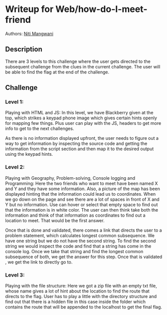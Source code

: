 # Writeup for Web/how-do-I-meet-friend

Authors: [Niti Mangwani](https://github.com/Nitss10)

## Description

There are 3 levels to this challenge where the user gets directed to the subsequent challenge from the clues in the current challenge.
The user will be able to find the flag at the end of the challenge.


## Challenge


### Level 1:

Playing with HTML and JS:
In this level, we have Blackberry given at the top, which strikes a keypad phone image which gives certain hints openly for mapping few things. Plus user can play with the JS, headers to get more info to get to the next challenges.

As there is no information displayed upfront, the user needs to figure out a way to get information by inspecting the source code and getting the information from the script section and then map it to the desired output using the keypad hints.

### Level 2:

Playing with Geography, Problem-solving, Console logging  and Programming:
Here the two friends who want to meet have been named X and Y and they have some information. Also, a picture of the map has been displayed hinting that the information could lead us to coordinates. When we go down on the page and see there are a lot of spaces in front of X and Y  but no information. Use can hover or select that empty space to find out that the information is in white color. The user can then think take both the information and think of that information as coordinates to find out a location to meet. That would be the first answer.

Once that is done and validated, there comes a link that directs the user to a problem statement, which calculates longest common subsequence. We have one string but we do not have the second string. 
To find the second string we would inspect the code and find that a string has come in the console log. Once we take that string and find the longest common subsequence of both, we get the answer for this step. Once that is validated , we get the link to directly go to.

### Level 3:

Playing with the file structure: 
Here we got a zip file with an empty txt file, whose name gives a lot of hint about the location to find the route that directs to the flag. User has to play a little with the directory structure and find out that there is a hidden file in this case inside the folder which contains the route that will be appended to the localhost to get the final flag. 


<!-- Includes why do you want to create challenge on this subject -->

<!-- Includes what types of challenge you are creating -->
